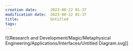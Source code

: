 ```yaml
---
creation date:		2023-08-22 01:37
modification date:	2023-08-22 01:37
title: 				Untitled
tags:
---
```

![[Research and Development/Magic/Metaphysical Engineering/Applications/Interfaces/Untitled Diagram.svg]]